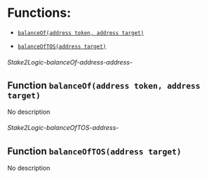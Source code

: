 # Functions:

- [`balanceOf(address token, address target)`](#Stake2Logic-balanceOf-address-address-)

- [`balanceOfTOS(address target)`](#Stake2Logic-balanceOfTOS-address-)

###### Stake2Logic-balanceOf-address-address-

## Function `balanceOf(address token, address target)`

No description

###### Stake2Logic-balanceOfTOS-address-

## Function `balanceOfTOS(address target)`

No description
